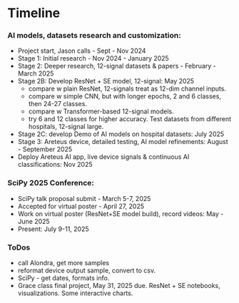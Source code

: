 # Timeline  

### AI models, datasets research and customization:  
 * Project start, Jason calls - Sept - Nov 2024
 * Stage 1: Initial research - Nov 2024 - January 2025
 * Stage 2: Deeper research, 12-signal datasets & papers - February - March 2025  
 * Stage 2B: Develop ResNet + SE model, 12-signal: May 2025
    - compare w plain ResNet, 12-signals treat as 12-dim channel inputs.
    - compare w simple CNN, but with longer epochs, 2 and 6 classes, then 24-27 classes.
    - compare w Transformer-based 12-signal models.
    - try 6 and 12 classes for higher accuracy. Test datasets from different hospitals, 12-signal large.  
 * Stage 2C: develop Demo of AI models on hospital datasets: July 2025
 * Stage 3: Areteus device, detailed testing, AI model refinements: August - September 2025
 * Deploy Areteus AI app, live device signals & continuous AI classifications: Nov 2025  
   
### SciPy 2025 Conference:  
 * SciPy talk proposal submit - March 5-7, 2025
 * Accepted for virtual poster - April 27, 2025   
 * Work on virtual poster (ResNet+SE model build), record videos: May - June 2025
 * Present: July 9-11, 2025  

### ToDos  

 * call Alondra, get more samples
 * reformat device output sample, convert to csv.
 * SciPy - get dates, formats info.  
 * Grace class final project, May 31, 2025 due. ResNet + SE notebooks, visualizations. Some interactive charts.   

